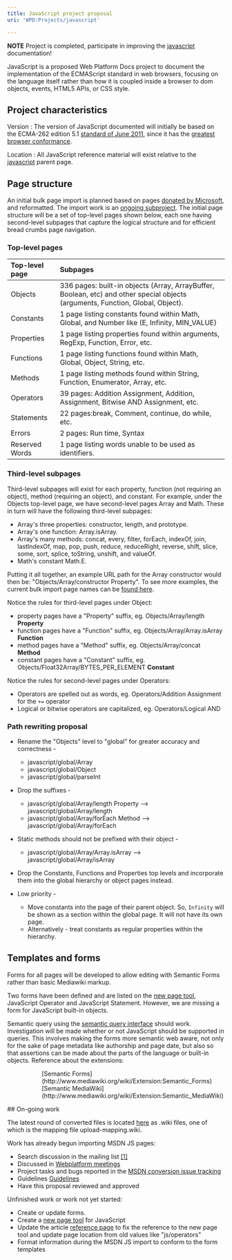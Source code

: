 ```yaml
---
title: JavaScript project proposal
uri: 'WPD:Projects/javascript'

---
```

**NOTE** Project is completed, participate in improving the [javascript](/javascript) documentation!

JavaScript is a proposed Web Platform Docs project to document the implementation of the ECMAScript standard in web browsers, focusing on the language itself rather than how it is coupled inside a browser to dom objects, events, HTML5 APIs, or CSS style.

## <span>Project characteristics</span>

 Version
:   The version of JavaScript documented will initially be based on the ECMA-262 edition 5.1 [standard of June 2011](http://www.ecma-international.org/publications/standards/Ecma-262.htm), since it has the [greatest browser conformance](https://en.wikipedia.org/wiki/ECMAScript#Conformance_tests).

 Location
:   All JavaScript reference material will exist relative to the [javascript](/javascript) parent page.

## <span>Page structure</span>

An initial bulk page import is planned based on pages [donated by Microsoft](http://lists.w3.org/Archives/Public/public-webplatform/2013Apr/0238.html), and reformatted. The import work is an [ongoing subproject](http://project.webplatform.org/msdnjs). The initial page structure will be a set of top-level pages shown below, each one having second-level subpages that capture the logical structure and for efficient bread crumbs page navigation.

### <span>Top-level pages</span>

|Top-level page|Subpages|
|:-------------|:-------|
|Objects|336 pages: built-in objects (Array, ArrayBuffer, Boolean, etc) and other special objects (arguments, Function, Global, Object).|
|Constants|1 page listing constants found within Math, Global, and Number like (E, Infinity, MIN\_VALUE)|
|Properties|1 page listing properties found within arguments, RegExp, Function, Error, etc.|
|Functions|1 page listing functions found within Math, Global, Object, String, etc.|
|Methods|1 page listing methods found within String, Function, Enumerator, Array, etc.|
|Operators|39 pages: Addition Assignment, Addition, Assignment, Bitwise AND Assignment, etc.|
|Statements|22 pages:break, Comment, continue, do while, etc.|
|Errors|2 pages: Run time, Syntax|
|Reserved Words|1 page listing words unable to be used as identifiers.|

### <span>Third-level subpages</span>

Third-level subpages will exist for each property, function (not requiring an object), method (requiring an object), and constant. For example, under the Objects top-level page, we have second-level pages Array and Math. These in turn will have the following third-level subpages:

-   Array's three properties: constructor, length, and prototype.
-   Array's one function: Array.isArray.
-   Array's many methods: concat, every, filter, forEach, indexOf, join, lastIndexOf, map, pop, push, reduce, reduceRight, reverse, shift, slice, some, sort, splice, toString, unshift, and valueOf.
-   Math's constant Math.E.

Putting it all together, an example URL path for the Array constructor would then be: "Objects/Array/constructor Property". To see more examples, the current bulk import page names can be [found here](https://github.com/maxpolk/msdn-js-conversion/blob/master/round-alice/upload-mapping.wiki).

Notice the rules for third-level pages under Object:

-   property pages have a "Property" suffix, eg. Objects/Array/length **Property**
-   function pages have a "Function" suffix, eg. Objects/Array/Array.isArray **Function**
-   method pages have a "Method" suffix, eg. Objects/Array/concat **Method**
-   constant pages have a "Constant" suffix, eg. Objects/Float32Array/BYTES\_PER\_ELEMENT **Constant**

Notice the rules for second-level pages under Operators:

-   Operators are spelled out as words, eg. Operators/Addition Assignment for the `+=` operator
-   Logical or bitwise operators are capitalized, eg. Operators/Logical AND

### <span>Path rewriting proposal</span>

-   Rename the "Objects" level to "global" for greater accuracy and correctness -
    -   javascript/global/Array
    -   javascript/global/Object
    -   javascript/global/parseInt

-   Drop the suffixes -
    -   javascript/global/Array/length Property --\> javascript/global/Array/length
    -   javascript/global/Array/forEach Method --\> javascript/global/Array/forEach

-   Static methods should not be prefixed with their object -
    -   javascript/global/Array/Array.isArray --\> javascript/global/Array/isArray

-   Drop the Constants, Functions and Properties top levels and incorporate them into the global hierarchy or object pages instead.

-   Low priority -
    -   Move constants into the page of their parent object. So, `Infinity` will be shown as a section within the global page. It will not have its own page.
    -   Alternatively - treat constants as regular properties within the hierarchy.

## <span>Templates and forms</span>

Forms for all pages will be developed to allow editing with Semantic Forms rather than basic Mediawiki markup.

Two forms have been defined and are listed on the [new page tool](/WPD:New_Page), JavaScript Operator and JavaScript Statement. However, we are missing a form for JavaScript built-in objects.

Semantic query using the [semantic query interface](/Special:Ask) should work. Investigation will be made whether or not JavaScript should be supported in queries. This involves making the forms more semantic web aware, not only for the sake of page metadata like authorship and page date, but also so that assertions can be made about the parts of the language or built-in objects. Reference about the extensions:

<dl>
<dd>
<dl>
<dd>
[Semantic Forms](http://www.mediawiki.org/wiki/Extension:Semantic_Forms)

</dd>
<dd>
[Semantic MediaWiki](http://www.mediawiki.org/wiki/Extension:Semantic_MediaWiki)

</dd>
</dl>
</dd>
</dl>
## <span>On-going work</span>

The latest round of converted files is located [here](https://github.com/maxpolk/msdn-js-conversion/tree/master/round-alice) as .wiki files, one of which is the mapping file upload-mapping.wiki.

Work has already begun importing MSDN JS pages:

-   Search discussion in the mailing list [[1]](http://lists.w3.org/Archives/Public/public-webplatform/)
-   Discussed in [Webplatform meetings](/WPD:Community/Meetings/General)
-   Project tasks and bugs reported in the [MSDN conversion issue tracking](http://project.webplatform.org/msdnjs)
-   Guidelines [Guidelines](/WPD:Content/Reference_articles)
-   Have this proposal reviewed and approved

Unfinished work or work not yet started:

-   Create or update forms.
-   Create a [new page tool](/WPD:New_Page) for JavaScript
-   Update the article [reference page](/WPD:Content/Reference_articles) to fix the reference to the new page tool and update page location from old values like "js/operators"
-   Format information during the MSDN JS import to conform to the form templates
